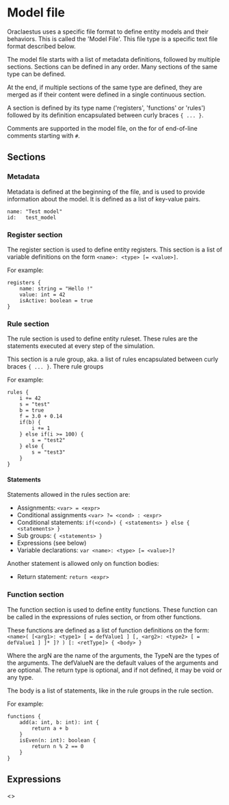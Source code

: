 Model file
=================
Oraclaestus uses a specific file format to define entity models and their behaviors.
This is called the 'Model File'.
This file type is a specific text file format described below.

The model file starts with a list of metadata definitions, followed by multiple sections.
Sections can be defined in any order. Many sections of the same type can be defined.

At the end, if multiple sections of the same type are defined, they are merged as if their content were defined 
in a single continuous section.

A section is defined by its type name ('registers', 'functions' or 'rules')
followed by its definition encapsulated between curly braces `{ ... }`.

Comments are supported in the model file, on the for of end-of-line comments starting with `#`.

## Sections

### Metadata
Metadata is defined at the beginning of the file, and is used to provide information about the model.
It is defined as a list of key-value pairs.

```plaintext
name: "Test model"
id:   test_model
```

### Register section

The register section is used to define entity registers.
This section is a list of variable definitions on the form ``<name>: <type> [= <value>]``.

For example:

```plaintext
registers {
    name: string = "Hello !"
    value: int = 42
    isActive: boolean = true
}
```
### Rule section

The rule section is used to define entity ruleset.
These rules are the statements executed at every step of the simulation.

This section is a rule group, aka. a list of rules encapsulated between curly braces `{ ... }`.
There rule groups 

For example:

```plaintext
rules {
    i += 42
    s = "test"
    b = true
    f = 3.0 + 0.14
    if(b) {
        i += 1
    } else if(i >= 100) {
        s = "test2"
    } else {
        s = "test3"
    }
}
```

#### Statements
Statements allowed in the rules section are:
- Assignments: `<var> = <expr>` 
- Conditional assignments `<var> ?= <cond> : <expr>`
- Conditional statements: `if(<cond>) { <statements> } else { <statements> }`
- Sub groups: `{ <statements> }`
- Expressions (see below)
- Variable declarations: `var <name>: <type> [= <value>]?`

Another statement is allowed only on function bodies:
- Return statement: `return <expr>`



### Function section

The function section is used to define entity functions.
These function can be called in the expressions of rules section, or from other functions.

These functions are defined as a list of function definitions on the form:
`<name>( [<arg1>: <type1> [ = defValue1 ] [, <arg2>: <type2> [ = defValue1 ] ]* ]? ) [: <retType]> { <body> }`

Where the argN are the name of the arguments, the TypeN are the types of the arguments.
The defValueN are the default values of the arguments and are optional.
The return type is optional, and if not defined, it may be void or any type.

The body is a list of statements, like in the rule groups in the rule section.

For example:

```plaintext
functions {
    add(a: int, b: int): int {
        return a + b
    }
    isEven(n: int): boolean {
        return n % 2 == 0
    }
}
```

## Expressions

<<To be continued>>

